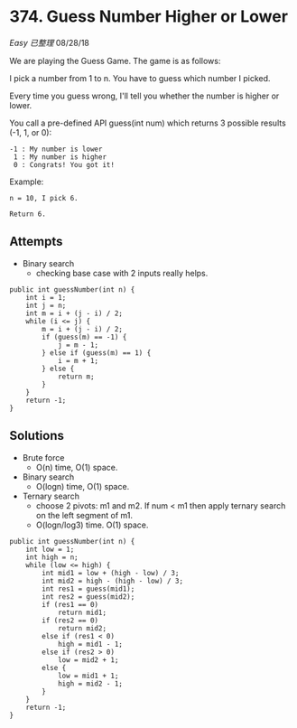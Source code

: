 # 374. Guess Number Higher or Lower
*Easy* *已整理*
08/28/18

We are playing the Guess Game. The game is as follows:

I pick a number from 1 to n. You have to guess which number I picked.

Every time you guess wrong, I'll tell you whether the number is higher or lower.

You call a pre-defined API guess(int num) which returns 3 possible results (-1, 1, or 0):
```
-1 : My number is lower
 1 : My number is higher
 0 : Congrats! You got it!
 ```
Example:
```
n = 10, I pick 6.

Return 6.
```

## Attempts
* Binary search
  - checking base case with 2 inputs really helps.
```
public int guessNumber(int n) {
    int i = 1;
    int j = n;
    int m = i + (j - i) / 2;
    while (i <= j) {
        m = i + (j - i) / 2;
        if (guess(m) == -1) {
            j = m - 1;
        } else if (guess(m) == 1) {
            i = m + 1;
        } else {
            return m;
        }
    }
    return -1;
}
```

## Solutions
* Brute force
  - O(n) time, O(1) space.
* Binary search
  - O(logn) time, O(1) space.
* Ternary search
  - choose 2 pivots: m1 and m2. If num < m1 then apply ternary search on the left segment of m1.
  - O(logn/log3) time. O(1) space.
```
public int guessNumber(int n) {
    int low = 1;
    int high = n;
    while (low <= high) {
        int mid1 = low + (high - low) / 3;
        int mid2 = high - (high - low) / 3;
        int res1 = guess(mid1);
        int res2 = guess(mid2);
        if (res1 == 0)
            return mid1;
        if (res2 == 0)
            return mid2;
        else if (res1 < 0)
            high = mid1 - 1;
        else if (res2 > 0)
            low = mid2 + 1;
        else {
            low = mid1 + 1;
            high = mid2 - 1;
        }
    }
    return -1;
}
```
